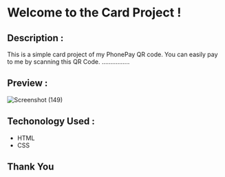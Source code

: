 # Welcome to the Card Project !

## Description :
This is a simple card project of my PhonePay QR code. You can easily pay to me by scanning this QR Code. ................

## Preview :

![Screenshot (149)](https://github.com/raviranjan0/Cards/assets/100368738/c845d953-29c5-49b5-bc4e-dd2f35d3a18a)


## Techonology Used :
- HTML
- CSS

## Thank You 
